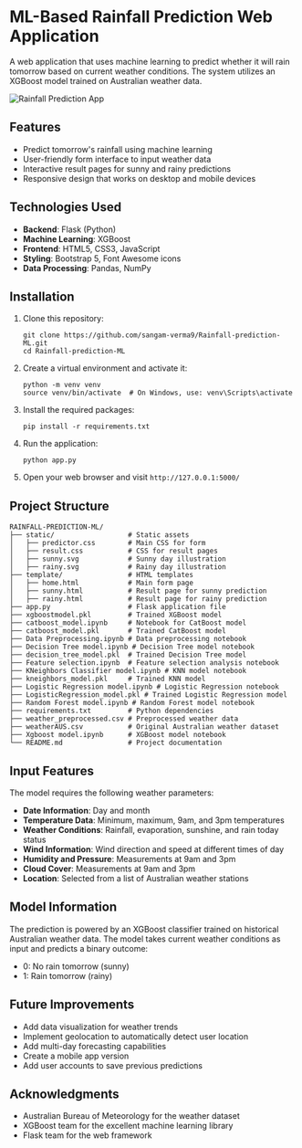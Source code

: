 # ML-Based Rainfall Prediction Web Application

A web application that uses machine learning to predict whether it will rain tomorrow based on current weather conditions. The system utilizes an XGBoost model trained on Australian weather data.

![Rainfall Prediction App](https://api/placeholder/800/400)

## Features

- Predict tomorrow's rainfall using machine learning
- User-friendly form interface to input weather data
- Interactive result pages for sunny and rainy predictions
- Responsive design that works on desktop and mobile devices

## Technologies Used

- **Backend**: Flask (Python)
- **Machine Learning**: XGBoost
- **Frontend**: HTML5, CSS3, JavaScript
- **Styling**: Bootstrap 5, Font Awesome icons
- **Data Processing**: Pandas, NumPy

## Installation

1. Clone this repository:
   ```
   git clone https://github.com/sangam-verma9/Rainfall-prediction-ML.git
   cd Rainfall-prediction-ML
   ```

2. Create a virtual environment and activate it:
   ```
   python -m venv venv
   source venv/bin/activate  # On Windows, use: venv\Scripts\activate
   ```

3. Install the required packages:
   ```
   pip install -r requirements.txt
   ```

4. Run the application:
   ```
   python app.py
   ```

5. Open your web browser and visit `http://127.0.0.1:5000/`

## Project Structure

```
RAINFALL-PREDICTION-ML/
├── static/                  # Static assets
│   ├── predictor.css        # Main CSS for form
│   ├── result.css           # CSS for result pages
│   ├── sunny.svg            # Sunny day illustration
│   ├── rainy.svg            # Rainy day illustration
├── template/                # HTML templates
│   ├── home.html            # Main form page
│   ├── sunny.html           # Result page for sunny prediction
│   ├── rainy.html           # Result page for rainy prediction
├── app.py                   # Flask application file
├── xgboostmodel.pkl         # Trained XGBoost model
├── catboost_model.ipynb     # Notebook for CatBoost model
├── catboost_model.pkl       # Trained CatBoost model
├── Data Preprocessing.ipynb # Data preprocessing notebook
├── Decision Tree model.ipynb # Decision Tree model notebook
├── decision_tree_model.pkl  # Trained Decision Tree model
├── Feature selection.ipynb  # Feature selection analysis notebook
├── KNeighbors Classifier model.ipynb # KNN model notebook
├── kneighbors_model.pkl     # Trained KNN model
├── Logistic Regression model.ipynb # Logistic Regression notebook
├── LogisticRegression_model.pkl # Trained Logistic Regression model
├── Random Forest model.ipynb # Random Forest model notebook
├── requirements.txt         # Python dependencies
├── weather_preprocessed.csv # Preprocessed weather data
├── weatherAUS.csv           # Original Australian weather dataset
├── Xgboost model.ipynb      # XGBoost model notebook
└── README.md                # Project documentation

```

## Input Features

The model requires the following weather parameters:

- **Date Information**: Day and month
- **Temperature Data**: Minimum, maximum, 9am, and 3pm temperatures
- **Weather Conditions**: Rainfall, evaporation, sunshine, and rain today status
- **Wind Information**: Wind direction and speed at different times of day
- **Humidity and Pressure**: Measurements at 9am and 3pm
- **Cloud Cover**: Measurements at 9am and 3pm
- **Location**: Selected from a list of Australian weather stations

## Model Information

The prediction is powered by an XGBoost classifier trained on historical Australian weather data. The model takes current weather conditions as input and predicts a binary outcome:
- 0: No rain tomorrow (sunny)
- 1: Rain tomorrow (rainy)

## Future Improvements

- Add data visualization for weather trends
- Implement geolocation to automatically detect user location
- Add multi-day forecasting capabilities
- Create a mobile app version
- Add user accounts to save previous predictions

## Acknowledgments

- Australian Bureau of Meteorology for the weather dataset
- XGBoost team for the excellent machine learning library
- Flask team for the web framework
